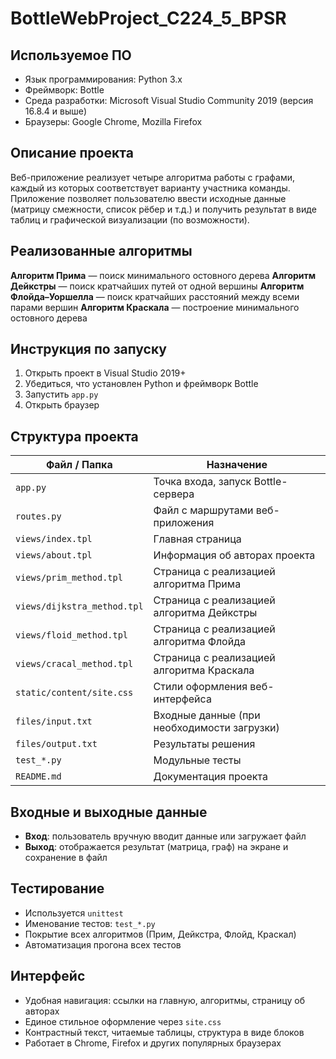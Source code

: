 # BottleWebProject_C224_5_BPSR
## Используемое ПО
- Язык программирования: Python 3.x
- Фреймворк: Bottle
- Среда разработки: Microsoft Visual Studio Community 2019 (версия 16.8.4 и выше)
- Браузеры: Google Chrome, Mozilla Firefox

## Описание проекта
Веб-приложение реализует четыре алгоритма работы с графами, каждый из которых соответствует варианту участника команды. Приложение позволяет пользователю ввести исходные данные (матрицу смежности, список рёбер и т.д.) и получить результат в виде таблиц и графической визуализации (по возможности).

## Реализованные алгоритмы

**Алгоритм Прима** — поиск минимального остовного дерева 
**Алгоритм Дейкстры** — поиск кратчайших путей от одной вершины 
**Алгоритм Флойда–Уоршелла** — поиск кратчайших расстояний между всеми парами вершин 
**Алгоритм Краскала** — построение минимального остовного дерева 

## Инструкция по запуску
1. Открыть проект в Visual Studio 2019+
2. Убедиться, что установлен Python и фреймворк Bottle
3. Запустить `app.py`
4. Открыть браузер

## Структура проекта

| Файл / Папка | Назначение |
|--------------|-------------|
| `app.py` | Точка входа, запуск Bottle-сервера |
| `routes.py` | Файл с маршрутами веб-приложения |
| `views/index.tpl` | Главная страница |
| `views/about.tpl` | Информация об авторах проекта |
| `views/prim_method.tpl` | Страница с реализацией алгоритма Прима |
| `views/dijkstra_method.tpl` | Страница с реализацией алгоритма Дейкстры |
| `views/floid_method.tpl` | Страница с реализацией алгоритма Флойда |
| `views/cracal_method.tpl` | Страница с реализацией алгоритма Краскала |
| `static/content/site.css` | Стили оформления веб-интерфейса |
| `files/input.txt` | Входные данные (при необходимости загрузки) |
| `files/output.txt` | Результаты решения |
| `test_*.py` | Модульные тесты |
| `README.md` | Документация проекта |

## Входные и выходные данные
- **Вход**: пользователь вручную вводит данные или загружает файл
- **Выход**: отображается результат (матрица, граф) на экране и сохранение в файл

## Тестирование
- Используется `unittest`
- Именование тестов: `test_*.py`
- Покрытие всех алгоритмов (Прим, Дейкстра, Флойд, Краскал)
- Автоматизация прогона всех тестов

## Интерфейс
- Удобная навигация: ссылки на главную, алгоритмы, страницу об авторах
- Единое стильное оформление через `site.css`
- Контрастный текст, читаемые таблицы, структура в виде блоков
- Работает в Chrome, Firefox и других популярных браузерах
